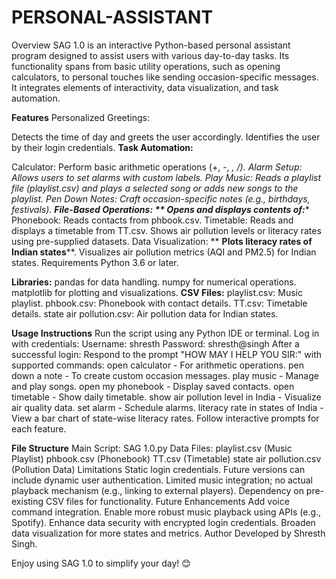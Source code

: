 # PERSONAL-ASSISTANT
Overview
SAG 1.0 is an interactive Python-based personal assistant program designed to assist users with various day-to-day tasks. Its functionality spans from basic utility operations, such as opening calculators, to personal touches like sending occasion-specific messages. It integrates elements of interactivity, data visualization, and task automation.

**Features**
Personalized Greetings:

Detects the time of day and greets the user accordingly.
Identifies the user by their login credentials.
**Task Automation:**

Calculator: Perform basic arithmetic operations (+, -, *, /).
Alarm Setup: Allows users to set alarms with custom labels.
Play Music: Reads a playlist file (playlist.csv) and plays a selected song or adds new songs to the playlist.
Pen Down Notes: Craft occasion-specific notes (e.g., birthdays, festivals).
**File-Based Operations:
**
Opens and displays contents of:****
Phonebook: Reads contacts from phbook.csv.
Timetable: Reads and displays a timetable from TT.csv.
Shows air pollution levels or literacy rates using pre-supplied datasets.
Data Visualization:
**
**Plots literacy rates of Indian states****.
Visualizes air pollution metrics (AQI and PM2.5) for Indian states.
Requirements
Python 3.6 or later.

**Libraries:**
pandas for data handling.
numpy for numerical operations.
matplotlib for plotting and visualizations.
**CSV Files:**
playlist.csv: Music playlist.
phbook.csv: Phonebook with contact details.
TT.csv: Timetable details.
state air pollution.csv: Air pollution data for Indian states.

**Usage Instructions**
Run the script using any Python IDE or terminal.
Log in with credentials:
Username: shresth
Password: shresth@singh
After a successful login:
Respond to the prompt "HOW MAY I HELP YOU SIR:" with supported commands:
open calculator - For arithmetic operations.
pen down a note - To create custom occasion messages.
play music - Manage and play songs.
open my phonebook - Display saved contacts.
open timetable - Show daily timetable.
show air pollution level in India - Visualize air quality data.
set alarm - Schedule alarms.
literacy rate in states of India - View a bar chart of state-wise literacy rates.
Follow interactive prompts for each feature.

**File Structure**
Main Script: SAG 1.0.py
Data Files:
playlist.csv (Music Playlist)
phbook.csv (Phonebook)
TT.csv (Timetable)
state air pollution.csv (Pollution Data)
Limitations
Static login credentials. Future versions can include dynamic user authentication.
Limited music integration; no actual playback mechanism (e.g., linking to external players).
Dependency on pre-existing CSV files for functionality.
Future Enhancements
Add voice command integration.
Enable more robust music playback using APIs (e.g., Spotify).
Enhance data security with encrypted login credentials.
Broaden data visualization for more states and metrics.
Author
Developed by Shresth Singh.

Enjoy using SAG 1.0 to simplify your day! 😊
